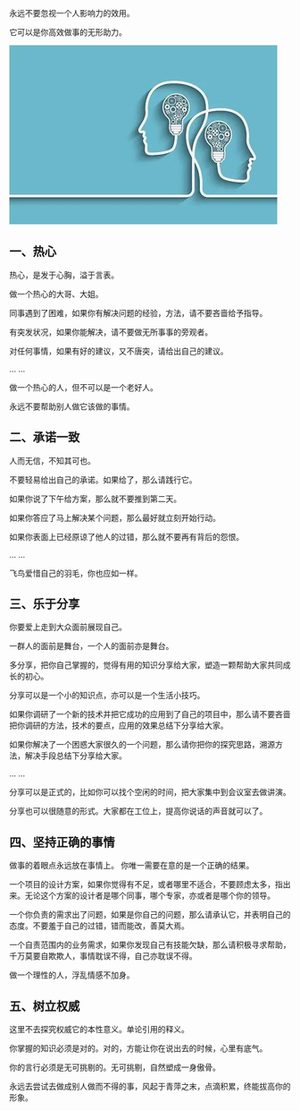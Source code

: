 永远不要忽视一个人影响力的效用。

它可以是你高效做事的无形助力。

![influence](../pic/influence.jpeg)

## 一、热心

热心，是发于心胸，溢于言表。

做一个热心的大哥、大姐。

同事遇到了困难，如果你有解决问题的经验，方法，请不要吝啬给予指导。

有突发状况，如果你能解决，请不要做无所事事的旁观者。

对任何事情，如果有好的建议，又不唐突，请给出自己的建议。

... ...

做一个热心的人，但不可以是一个老好人。

永远不要帮助别人做它该做的事情。

## 二、承诺一致

人而无信，不知其可也。

不要轻易给出自己的承诺。如果给了，那么请践行它。

如果你说了下午给方案，那么就不要推到第二天。

如果你答应了马上解决某个问题，那么最好就立刻开始行动。

如果你表面上已经原谅了他人的过错，那么就不要再有背后的怨恨。

... ...

飞鸟爱惜自己的羽毛，你也应如一样。

## 三、乐于分享

你要爱上走到大众面前展现自己。

一群人的面前是舞台，一个人的面前亦是舞台。

多分享，把你自己掌握的，觉得有用的知识分享给大家，塑造一颗帮助大家共同成长的初心。

分享可以是一个小的知识点，亦可以是一个生活小技巧。

如果你调研了一个新的技术并把它成功的应用到了自己的项目中，那么请不要吝啬把你调研的方法，技术的要点，应用的效果总结下分享给大家。

如果你解决了一个困惑大家很久的一个问题，那么请你把你的探究思路，溯源方法，解决手段总结下分享给大家。

... ...

分享可以是正式的，比如你可以找个空闲的时间，把大家集中到会议室去做讲演。

分享也可以很随意的形式。大家都在工位上，提高你说话的声音就可以了。

## 四、坚持正确的事情

做事的着眼点永远放在事情上。 你唯一需要在意的是一个正确的结果。

一个项目的设计方案，如果你觉得有不足，或者哪里不适合，不要顾虑太多，指出来。无论这个方案的设计者是哪个同事，哪个专家，亦或者是哪个你的领导。

一个你负责的需求出了问题，如果是你自己的问题，那么请承认它，并表明自己的态度。不要羞于自己的过错，错而能改，善莫大焉。

一个自责范围内的业务需求，如果你发现自己有技能欠缺，那么请积极寻求帮助，千万莫要自欺欺人，事情耽误不得，自己亦耽误不得。

做一个理性的人，浮乱情感不加身。

## 五、树立权威

这里不去探究权威它的本性意义。单论引用的释义。

你掌握的知识必须是对的。对的，方能让你在说出去的时候，心里有底气。

你的言行必须是无可挑剔的。无可挑剔，自然塑成一身傲骨。

永远去尝试去做成别人做而不得的事，风起于青萍之末，点滴积累，终能拔高你的形象。